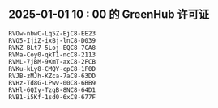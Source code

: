 ## 2025-01-01 10 : 00 的 GreenHub 许可证
```
RVOw-nbwC-Lq5Z-EjC8-EE23
RVO5-IjiZ-ixBj-lnC8-D039
RVNZ-BLt7-5Loj-EQC8-7CA8
RVMa-Coy0-qkT1-ncC8-2113
RVML-7jBM-9XmT-axC8-2FCB
RVKu-kLy8-CMQY-cpC8-1F0D
RVJB-zMJh-KZca-7aC8-63DD
RVHz-Td8G-LPwv-00C8-6BB9
RVHl-6QIy-TzgB-8NC8-64D1
RVB1-i5Kf-1sd0-6xC8-677F
```
